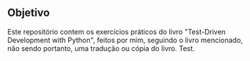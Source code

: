 ## Objetivo
Este repositório contem os exercícios práticos do livro "Test-Driven Development with Python", feitos por mim, seguindo o livro mencionado, não sendo portanto, uma tradução ou cópia do livro.
Test.
